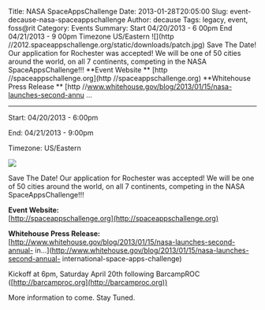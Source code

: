 Title: NASA SpaceAppsChallenge
Date: 2013-01-28T20:05:00
Slug: event-decause-nasa-spaceappschallenge
Author: decause
Tags: legacy, event, foss@rit
Category: Events
Summary: Start  04/20/2013 - 6 00pm  End  04/21/2013 - 9 00pm  Timezone  US/Eastern  ![](http //2012.spaceappschallenge.org/static/downloads/patch.jpg)  Save The Date! Our application for Rochester was accepted! We will be one of 50 cities around the world, on all 7 continents, competing in the NASA SpaceAppsChallenge!!!  **Event Website **   [http //spaceappschallenge.org](http //spaceappschallenge.org)  **Whitehouse Press Release **   [http //www.whitehouse.gov/blog/2013/01/15/nasa-launches-second-annu ... 

---
Start: 04/20/2013 - 6:00pm

End: 04/21/2013 - 9:00pm

Timezone: US/Eastern

![](http://2012.spaceappschallenge.org/static/downloads/patch.jpg)

Save The Date! Our application for Rochester was accepted! We will be one of
50 cities around the world, on all 7 continents, competing in the NASA
SpaceAppsChallenge!!!

**Event Website:**  
[http://spaceappschallenge.org](http://spaceappschallenge.org)

**Whitehouse Press Release:**  
[http://www.whitehouse.gov/blog/2013/01/15/nasa-launches-second-annual-
in...](http://www.whitehouse.gov/blog/2013/01/15/nasa-launches-second-annual-
international-space-apps-challenge)

Kickoff at 6pm, Saturday April 20th following BarcampROC
([http://barcamproc.org](http://barcamproc.org))

More information to come. Stay Tuned.

